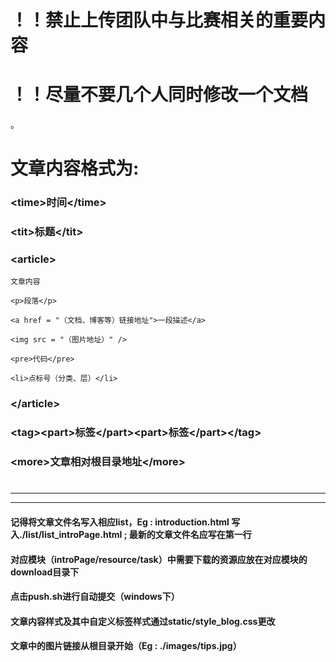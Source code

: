 # ！！禁止上传团队中与比赛相关的重要内容
# ！！尽量不要几个人同时修改一个文档
。
# 文章内容格式为:	

### \<time\>时间\</time\>

### \<tit\>标题\</tit\>

### \<article\>  

	文章内容  

	<p>段落</p>  

	<a href = "（文档、博客等）链接地址">一段描述</a>  

	<img src = "（图片地址）" />  

	<pre>代码</pre>  

	<li>点标号（分类、层）</li>  

### \</article\>
### \<tag\>\<part\>标签\</part\>\<part\>标签\</part\>\</tag\>
### \<more\>文章相对根目录地址\</more\>
#
* * *
* * *
#### 记得将文章文件名写入相应list，Eg : introduction.html 写入./list/list_introPage.html ; 最新的文章文件名应写在第一行
#### 对应模块（introPage/resource/task）中需要下载的资源应放在对应模块的download目录下
#### 点击push.sh进行自动提交（windows下）
#### 文章内容样式及其中自定义标签样式通过static/style_blog.css更改
#### 文章中的图片链接从根目录开始（Eg : ./images/tips.jpg）
